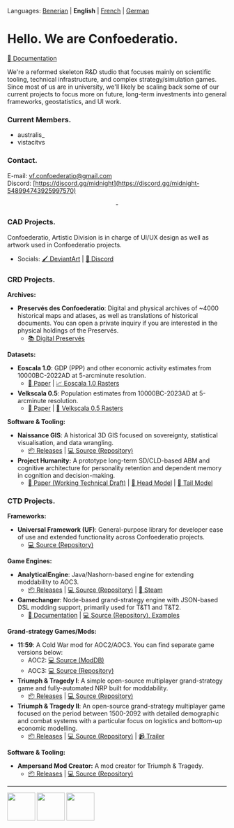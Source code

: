 Languages: [Benerian](https://github.com/Confoederatio/Confoederatio/blob/main/README_BN.md) | **English** | [French](https://github.com/Confoederatio/Confoederatio/blob/main/README_FR.md) | [German](https://github.com/Confoederatio/Confoederatio/blob/main/README_DE.md)

# Hello. We are Confoederatio.

[📝 Documentation](https://confoederatiodocs.info)

We're a reformed skeleton R&D studio that focuses mainly on scientific tooling, technical infrastructure, and complex strategy/simulation games. Since most of us are in university, we'll likely be scaling back some of our current projects to focus more on future, long-term investments into general frameworks, geostatistics, and UI work.

### Current Members.
- australis_
- vistacitvs

### Contact.

E-mail: vf.confoederatio@gmail.com<br>
Discord: [https://discord.gg/midnight](https://discord.gg/midnight-548994743925997570)

<div align = "center">-</div>

### CAD Projects.

Confoederatio, Artistic Division is in charge of UI/UX design as well as artwork used in Confoederatio projects. 
  - Socials: [🖌️ DeviantArt](https://www.deviantart.com/australiszero) | [💬 Discord](https://discord.com/channels/548994743925997570/964504182625296415)

### CRD Projects.
__Archives:__
- **Preservés des Confoederatio**: Digital and physical archives of ~4000 historical maps and atlases, as well as translations of historical documents. You can open a private inquiry if you are interested in the physical holdings of the Preservés.
  - [📚 Digital Preservés](https://discord.com/channels/548994743925997570/1087880811501600788)

__Datasets:__
- **Eoscala 1.0**: GDP (PPP) and other economic activity estimates from 10000BC-2022AD at 5-arcminute resolution.
  - [📝 Paper](https://github.com/Confoederatio/Eoscala-Velkscala/blob/main/Eoscala%201.0-Velkscala%200.5%20-%20A%20Gridded%20Reconstruction%20of%20Global%20GDP%20and%20Population%20from%2010000BC%20to%20the%20Present.pdf) | [📈 Eoscala 1.0 Rasters](https://github.com/Confoederatio/Eoscala-Velkscala/tree/main/eoscala_1.0)
- **Velkscala 0.5**: Population estimates from 10000BC-2023AD at 5-arcminute resolution.
  - [📝 Paper](https://github.com/Confoederatio/Eoscala-Velkscala/blob/main/Eoscala%201.0-Velkscala%200.5%20-%20A%20Gridded%20Reconstruction%20of%20Global%20GDP%20and%20Population%20from%2010000BC%20to%20the%20Present.pdf) | [👥 Velkscala 0.5 Rasters](https://github.com/Confoederatio/Eoscala-Velkscala/tree/main/velkscala_0.5)

__Software & Tooling:__
- **Naissance GIS**: A historical 3D GIS focused on sovereignty, statistical visualisation, and data wrangling.
  - [📦 Releases](https://github.com/Confoederatio/Naissance/releases) | [:computer: Source (Repository)](https://github.com/Confoederatio/Naissance)
- **Project Humanity:** A prototype long-term SD/CLD-based ABM and cognitive architecture for personality retention and dependent memory in cognition and decision-making.
  - [📝 Paper (Working Technical Draft)](https://docs.google.com/document/d/1pmYnD0pVYnxatR96WDLCmsKMFMa_4ROOBp_nt2eg8hY/edit?usp=sharing) | [🧠 Head Model](https://drive.google.com/file/d/1nligSIH0zylj2unhM5-ir3MLNQuIjUvJ/view?usp=sharing) | [:bug: Tail Model](https://drive.google.com/file/d/1w4x3bH_XQqSvrUZIVc_Jn-eNEYt5R90s/view?usp=sharing)

### CTD Projects.
__Frameworks:__
- **Universal Framework (UF)**: General-purpose library for developer ease of use and extended functionality across Confoederatio projects.
  - [💻 Source (Repository)](https://github.com/Confoederatio/UniversalFramework)

__Game Engines:__
- **AnalyticalEngine**: Java/Nashorn-based engine for extending moddability to AOC3.
  - [📦 Releases](https://github.com/Confoederatio/AnalyticalEngine/releases) | [💻 Source (Repository)](https://github.com/Confoederatio/AnalyticalEngine/releases) | [🚂 Steam](https://steamcommunity.com/sharedfiles/filedetails/?id=3429582135)
- **Gamechanger**: Node-based grand-strategy engine with JSON-based DSL modding support, primarily used for T&T1 and T&T2.
  - [📑 Documentation](https://docs.google.com/document/d/1uLfSMooByn0jtm6hfKK8rn8c9Qj9FCWv8JibFgOQwhc/edit?usp=sharing) | [💻 Source (Repository), Examples](https://github.com/Confoederatio/TriumphAndTragedy/tree/main/common)
  
__Grand-strategy Games/Mods:__
- **11:59**: A Cold War mod for AOC2/AOC3. You can find separate game versions below:
  - AOC2: [💻 Source (ModDB)](https://www.moddb.com/mods/1159-a-cold-war-mod)
  - AOC3: [💻 Source (Repository)](https://github.com/Confoederatio/AnalyticalEngine/tree/main/src/mods/11.59)
- **Triumph & Tragedy I**: A simple open-source multiplayer grand-strategy game and fully-automated NRP built for moddability.
  - [📦 Releases](https://github.com/Confoederatio/RP5.2/releases) | [💻 Source (Repository)](https://github.com/Confoederatio/RP5.2)
- **Triumph & Tragedy II**: An open-source grand-strategy multiplayer game focused on the period between 1500-2092 with detailed demographic and combat systems with a particular focus on logistics and bottom-up economic modelling.
  - [📦 Releases](https://github.com/Confoederatio/TriumphAndTragedy/releases) | [💻 Source (Repository)](https://github.com/Confoederatio/TriumphAndTragedy) | [📹 Trailer](https://www.youtube.com/watch?v=JGFcmBfLEp0)

__Software & Tooling:__
- **Ampersand Mod Creator:** A mod creator for Triumph & Tragedy.
  - [📦 Releases](https://github.com/Confoederatio/Ampersand-Mod-Creator/releases) | [💻 Source (Repository)](https://github.com/Confoederatio/Ampersand-Mod-Creator)

---

<img src = "https://i.postimg.cc/FKyWCxNh/cad-light-logo.png" height = "64"> <img src = "https://i.postimg.cc/8CKkNXk2/crd-light-logo.png" height = "64"> <img src = "https://i.postimg.cc/hjTYphY2/ctd-light-logo.png" height = "64">
